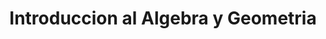 ---
layout: ../../../layouts/Course.astro
title: Introduccion al Algebra y Geometria
sections:
    - title: Material Util
      subtitle: Aquí se encuentra material útil para el curso
      layout: list
      data:
        - title: Apuntes del profesor (Es toda la materia)
          link: https://lablicd.sytes.net/pdf/public/MAT1207/apuntes/A1.pdf
        - title: Pruebas años anteriores
          text: En labmat en cursos anteriores se pueden encontrar todas
          link: https://www.labmat.puc.cl/
          blank: true
---